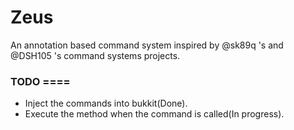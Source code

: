Zeus
====

An annotation based command system inspired by @sk89q 's and @DSH105 's command systems projects.  


### TODO ====
+ Inject the commands into bukkit(Done).
+ Execute the method when the command is called(In progress).
